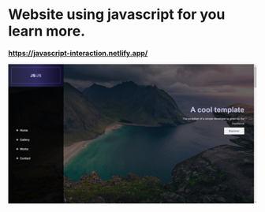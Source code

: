 # Website using javascript for you learn more.
**https://javascript-interaction.netlify.app/**

[![image background](bg.png)](https://javascript-interaction.netlify.app/)